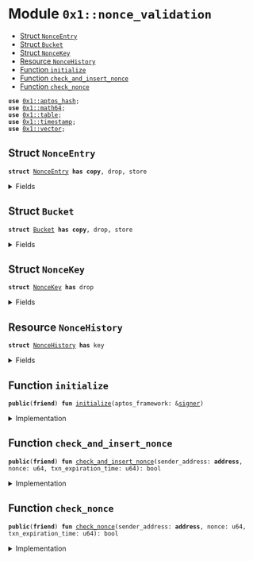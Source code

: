 
<a id="0x1_nonce_validation"></a>

# Module `0x1::nonce_validation`



-  [Struct `NonceEntry`](#0x1_nonce_validation_NonceEntry)
-  [Struct `Bucket`](#0x1_nonce_validation_Bucket)
-  [Struct `NonceKey`](#0x1_nonce_validation_NonceKey)
-  [Resource `NonceHistory`](#0x1_nonce_validation_NonceHistory)
-  [Function `initialize`](#0x1_nonce_validation_initialize)
-  [Function `check_and_insert_nonce`](#0x1_nonce_validation_check_and_insert_nonce)
-  [Function `check_nonce`](#0x1_nonce_validation_check_nonce)


<pre><code><b>use</b> <a href="../../aptos-stdlib/../move-stdlib/doc/hash.md#0x1_aptos_hash">0x1::aptos_hash</a>;
<b>use</b> <a href="../../aptos-stdlib/doc/math64.md#0x1_math64">0x1::math64</a>;
<b>use</b> <a href="../../aptos-stdlib/doc/table.md#0x1_table">0x1::table</a>;
<b>use</b> <a href="timestamp.md#0x1_timestamp">0x1::timestamp</a>;
<b>use</b> <a href="../../aptos-stdlib/../move-stdlib/doc/vector.md#0x1_vector">0x1::vector</a>;
</code></pre>



<a id="0x1_nonce_validation_NonceEntry"></a>

## Struct `NonceEntry`



<pre><code><b>struct</b> <a href="nonce_validation.md#0x1_nonce_validation_NonceEntry">NonceEntry</a> <b>has</b> <b>copy</b>, drop, store
</code></pre>



<details>
<summary>Fields</summary>


<dl>
<dt>
<code>sender_address: <b>address</b></code>
</dt>
<dd>

</dd>
<dt>
<code>nonce: u64</code>
</dt>
<dd>

</dd>
<dt>
<code>txn_expiration_time: u64</code>
</dt>
<dd>

</dd>
</dl>


</details>

<a id="0x1_nonce_validation_Bucket"></a>

## Struct `Bucket`



<pre><code><b>struct</b> <a href="nonce_validation.md#0x1_nonce_validation_Bucket">Bucket</a> <b>has</b> <b>copy</b>, drop, store
</code></pre>



<details>
<summary>Fields</summary>


<dl>
<dt>
<code>lowest_expiration_time: u64</code>
</dt>
<dd>

</dd>
<dt>
<code>nonces: <a href="../../aptos-stdlib/../move-stdlib/doc/vector.md#0x1_vector">vector</a>&lt;<a href="nonce_validation.md#0x1_nonce_validation_NonceEntry">nonce_validation::NonceEntry</a>&gt;</code>
</dt>
<dd>

</dd>
</dl>


</details>

<a id="0x1_nonce_validation_NonceKey"></a>

## Struct `NonceKey`



<pre><code><b>struct</b> <a href="nonce_validation.md#0x1_nonce_validation_NonceKey">NonceKey</a> <b>has</b> drop
</code></pre>



<details>
<summary>Fields</summary>


<dl>
<dt>
<code>sender_address: <b>address</b></code>
</dt>
<dd>

</dd>
<dt>
<code>nonce: u64</code>
</dt>
<dd>

</dd>
</dl>


</details>

<a id="0x1_nonce_validation_NonceHistory"></a>

## Resource `NonceHistory`



<pre><code><b>struct</b> <a href="nonce_validation.md#0x1_nonce_validation_NonceHistory">NonceHistory</a> <b>has</b> key
</code></pre>



<details>
<summary>Fields</summary>


<dl>
<dt>
<code>nonce_table: <a href="../../aptos-stdlib/doc/table.md#0x1_table_Table">table::Table</a>&lt;u64, <a href="nonce_validation.md#0x1_nonce_validation_Bucket">nonce_validation::Bucket</a>&gt;</code>
</dt>
<dd>

</dd>
</dl>


</details>

<a id="0x1_nonce_validation_initialize"></a>

## Function `initialize`



<pre><code><b>public</b>(<b>friend</b>) <b>fun</b> <a href="nonce_validation.md#0x1_nonce_validation_initialize">initialize</a>(aptos_framework: &<a href="../../aptos-stdlib/../move-stdlib/doc/signer.md#0x1_signer">signer</a>)
</code></pre>



<details>
<summary>Implementation</summary>


<pre><code><b>public</b>(<b>friend</b>) <b>fun</b> <a href="nonce_validation.md#0x1_nonce_validation_initialize">initialize</a>(aptos_framework: &<a href="../../aptos-stdlib/../move-stdlib/doc/signer.md#0x1_signer">signer</a>) {
    <b>let</b> <a href="../../aptos-stdlib/doc/table.md#0x1_table">table</a> = <a href="../../aptos-stdlib/doc/table.md#0x1_table_new">table::new</a>();
    <b>let</b> nonce_history = <a href="nonce_validation.md#0x1_nonce_validation_NonceHistory">NonceHistory</a> {
        nonce_table: <a href="../../aptos-stdlib/doc/table.md#0x1_table">table</a>,
    };
    // Question: We need <b>to</b> prefill this <a href="../../aptos-stdlib/doc/table.md#0x1_table">table</a> in the beginning, so that we pay for the intial storage cost
    // I'm not sure what's the best way <b>to</b> initialize. If we initialize the <a href="../../aptos-stdlib/doc/table.md#0x1_table">table</a> here, will it be only executed
    // in <a href="genesis.md#0x1_genesis">genesis</a>? If this function is executed only in <a href="genesis.md#0x1_genesis">genesis</a>, then will it run on mainnet when we release this feature?
    <b>move_to</b>&lt;<a href="nonce_validation.md#0x1_nonce_validation_NonceHistory">NonceHistory</a>&gt;(aptos_framework, nonce_history);
}
</code></pre>



</details>

<a id="0x1_nonce_validation_check_and_insert_nonce"></a>

## Function `check_and_insert_nonce`



<pre><code><b>public</b>(<b>friend</b>) <b>fun</b> <a href="nonce_validation.md#0x1_nonce_validation_check_and_insert_nonce">check_and_insert_nonce</a>(sender_address: <b>address</b>, nonce: u64, txn_expiration_time: u64): bool
</code></pre>



<details>
<summary>Implementation</summary>


<pre><code><b>public</b>(<b>friend</b>) <b>fun</b> <a href="nonce_validation.md#0x1_nonce_validation_check_and_insert_nonce">check_and_insert_nonce</a>(
    sender_address: <b>address</b>,
    nonce: u64,
    txn_expiration_time: u64,
): bool <b>acquires</b> <a href="nonce_validation.md#0x1_nonce_validation_NonceHistory">NonceHistory</a> {
    <b>let</b> nonce_history = <b>borrow_global_mut</b>&lt;<a href="nonce_validation.md#0x1_nonce_validation_NonceHistory">NonceHistory</a>&gt;(@aptos_framework);
    <b>let</b> nonce_entry = <a href="nonce_validation.md#0x1_nonce_validation_NonceEntry">NonceEntry</a> {
        sender_address,
        nonce,
        txn_expiration_time,
    };
    <b>let</b> nonce_key = <a href="nonce_validation.md#0x1_nonce_validation_NonceKey">NonceKey</a> {
        sender_address,
        nonce,
    };
    <b>let</b> index = sip_hash_from_value(&nonce_key) % 200000;
    <b>if</b> (!<a href="../../aptos-stdlib/doc/table.md#0x1_table_contains">table::contains</a>(&nonce_history.nonce_table, index)) {
        <b>let</b> nonces = <a href="../../aptos-stdlib/../move-stdlib/doc/vector.md#0x1_vector_empty">vector::empty</a>();
        <a href="../../aptos-stdlib/../move-stdlib/doc/vector.md#0x1_vector_push_back">vector::push_back</a>(&<b>mut</b> nonces, nonce_entry);
        <a href="../../aptos-stdlib/doc/table.md#0x1_table_add">table::add</a>(&<b>mut</b> nonce_history.nonce_table, index, <a href="nonce_validation.md#0x1_nonce_validation_Bucket">Bucket</a> {
            lowest_expiration_time: txn_expiration_time,
            nonces: nonces,
        });
        <b>return</b> <b>true</b>
    };
    <b>let</b> bucket = <a href="../../aptos-stdlib/doc/table.md#0x1_table_borrow_mut">table::borrow_mut</a>(&<b>mut</b> nonce_history.nonce_table, index);
    <b>if</b> (<a href="../../aptos-stdlib/../move-stdlib/doc/vector.md#0x1_vector_contains">vector::contains</a>(&bucket.nonces, &nonce_entry)) {
        <b>return</b> <b>false</b>
    };
    <b>let</b> current_time = <a href="timestamp.md#0x1_timestamp_now_seconds">timestamp::now_seconds</a>();
    <b>if</b> (current_time &lt;= bucket.lowest_expiration_time) {
        // None of the nonces are expired. Just insert the nonce.
        <a href="../../aptos-stdlib/../move-stdlib/doc/vector.md#0x1_vector_push_back">vector::push_back</a>(&<b>mut</b> bucket.nonces, nonce_entry);

        // Question: Is there a better way <b>to</b> do this?
        <a href="../../aptos-stdlib/doc/table.md#0x1_table_borrow_mut">table::borrow_mut</a>(&<b>mut</b> nonce_history.nonce_table, index).lowest_expiration_time = <b>min</b>(bucket.lowest_expiration_time, txn_expiration_time);
    } <b>else</b> {
        // There is an expired nonce. Remove the expired nonces.
        <b>let</b> new_bucket = <a href="nonce_validation.md#0x1_nonce_validation_Bucket">Bucket</a> {
            lowest_expiration_time: txn_expiration_time,
            nonces: <a href="../../aptos-stdlib/../move-stdlib/doc/vector.md#0x1_vector_empty">vector::empty</a>(),
        };
        <b>let</b> len = <a href="../../aptos-stdlib/../move-stdlib/doc/vector.md#0x1_vector_length">vector::length</a>(&bucket.nonces);
        <b>let</b> i = 0;
        <b>while</b> (i &lt; len) {
            <b>let</b> nonce_entry = <a href="../../aptos-stdlib/../move-stdlib/doc/vector.md#0x1_vector_borrow">vector::borrow</a>(&bucket.nonces, i);
            <b>if</b> (current_time &lt;= nonce_entry.txn_expiration_time) {
                <a href="../../aptos-stdlib/../move-stdlib/doc/vector.md#0x1_vector_push_back">vector::push_back</a>(&<b>mut</b> new_bucket.nonces, *nonce_entry);
                new_bucket.lowest_expiration_time = <b>min</b>(new_bucket.lowest_expiration_time, nonce_entry.txn_expiration_time);
            };
            i = i + 1;
        };
        *<a href="../../aptos-stdlib/doc/table.md#0x1_table_borrow_mut">table::borrow_mut</a>(&<b>mut</b> nonce_history.nonce_table, index) = new_bucket;
    };
    <b>return</b> <b>true</b>
}
</code></pre>



</details>

<a id="0x1_nonce_validation_check_nonce"></a>

## Function `check_nonce`



<pre><code><b>public</b>(<b>friend</b>) <b>fun</b> <a href="nonce_validation.md#0x1_nonce_validation_check_nonce">check_nonce</a>(sender_address: <b>address</b>, nonce: u64, txn_expiration_time: u64): bool
</code></pre>



<details>
<summary>Implementation</summary>


<pre><code><b>public</b>(<b>friend</b>) <b>fun</b> <a href="nonce_validation.md#0x1_nonce_validation_check_nonce">check_nonce</a>(
    sender_address: <b>address</b>,
    nonce: u64,
    txn_expiration_time: u64,
): bool <b>acquires</b> <a href="nonce_validation.md#0x1_nonce_validation_NonceHistory">NonceHistory</a> {
    <b>let</b> nonce_entry = <a href="nonce_validation.md#0x1_nonce_validation_NonceEntry">NonceEntry</a> {
        sender_address,
        nonce,
        txn_expiration_time,
    };
    <b>let</b> nonce_key = <a href="nonce_validation.md#0x1_nonce_validation_NonceKey">NonceKey</a> {
        sender_address,
        nonce,
    };
    <b>let</b> <a href="../../aptos-stdlib/../move-stdlib/doc/hash.md#0x1_hash">hash</a> = sip_hash_from_value(&nonce_key);
    <b>let</b> index = <a href="../../aptos-stdlib/../move-stdlib/doc/hash.md#0x1_hash">hash</a> % 200000;
    <b>let</b> nonce_history = <b>borrow_global</b>&lt;<a href="nonce_validation.md#0x1_nonce_validation_NonceHistory">NonceHistory</a>&gt;(@aptos_framework);
    <b>if</b> (<a href="../../aptos-stdlib/doc/table.md#0x1_table_contains">table::contains</a>(&nonce_history.nonce_table, index)) {
        <b>if</b> (<a href="../../aptos-stdlib/../move-stdlib/doc/vector.md#0x1_vector_contains">vector::contains</a>(&<a href="../../aptos-stdlib/doc/table.md#0x1_table_borrow">table::borrow</a>(&nonce_history.nonce_table, index).nonces, &nonce_entry)) {
            <b>return</b> <b>false</b>
        }
    };
    <b>true</b>
}
</code></pre>



</details>


[move-book]: https://aptos.dev/move/book/SUMMARY

